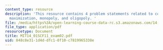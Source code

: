 ```yaml
---
content_type: resource
description: 'This resource contains 4 problem statements related to costs, profit
  maximization, monopoly, and oligopoly. '
file: /media/https%3A/open-learning-course-data-rc.s3.amazonaws.com/14-01sc-principles-of-microeconomics-fall-2011/848c8e311d4ddfc10f10c7819965338e_MIT14_01SCF11_exam02.pdf
file_type: application/pdf
resourcetype: Document
title: MIT14_01SCF11_exam02.pdf
uid: 848c8e31-1d4d-dfc1-0f10-c7819965338e
---
```

